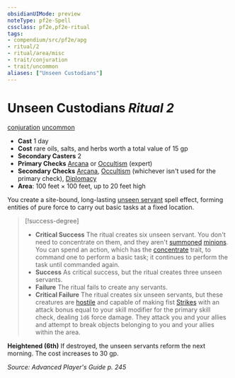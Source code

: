 ```yaml
---
obsidianUIMode: preview
noteType: pf2e-Spell
cssclass: pf2e,pf2e-ritual
tags:
- compendium/src/pf2e/apg
- ritual/2
- ritual/area/misc
- trait/conjuration
- trait/uncommon
aliases: ["Unseen Custodians"]
---
```

# Unseen Custodians *Ritual 2*  
[conjuration](rules/traits/conjuration.md "Conjuration School Trait")  [uncommon](rules/traits/uncommon.md "Uncommon Rarity Trait")  

- **Cast** 1 day
- **Cost** rare oils, salts, and herbs worth a total value of 15 gp
- **Secondary Casters** 2
- **Primary Checks** [Arcana](compendium/skills.md#Arcana) or [Occultism](compendium/skills.md#Occultism) (expert)
- **Secondary Checks** [Arcana](compendium/skills.md#Arcana), [Occultism](compendium/skills.md#Occultism) (whichever isn't used for the primary check), [Diplomacy](compendium/skills.md#Diplomacy)
- **Area**: 100 feet × 100 feet, up to 20 feet high

You create a site-bound, long-lasting [unseen servant](compendium/spells/unseen-servant.md) spell effect, forming entities of pure force to carry out basic tasks at a fixed location.

> [!success-degree] 
> - **Critical Success** The ritual creates six unseen servant. You don't need to concentrate on them, and they aren't [summoned](rules/traits/summoned.md "Summoned Creature Trait") [minions](rules/traits/minions.md "Minion Creature Trait"). You can spend an action, which has the [concentrate](rules/traits/concentrate.md "Concentrate Action & Ability Trait") trait, to command one to perform a basic task; it continues to perform the task until commanded again.
> - **Success** As critical success, but the ritual creates three unseen servants.
> - **Failure** The ritual fails to create any servants.
> - **Critical Failure** The ritual creates six unseen servants, but these creatures are [hostile](rules/conditions.md#Hostile) and capable of making fist [Strikes](rules/actions/strike.md) with an attack bonus equal to your skill modifier for the primary skill check, dealing `1d6` force damage. They attack you and your allies and attempt to break objects belonging to you and your allies within the area.

**Heightened (6th)** If destroyed, the unseen servants reform the next morning. The cost increases to 30 gp.

*Source: Advanced Player's Guide p. 245*